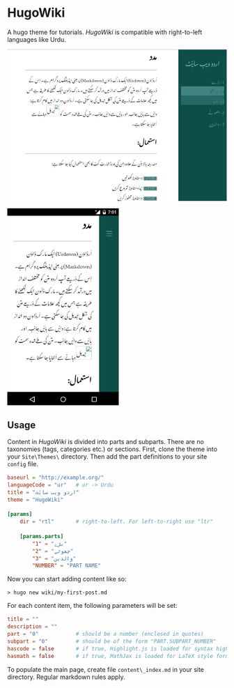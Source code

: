 # HugoWiki
A hugo theme for tutorials. _HugoWiki_ is compatible with right-to-left languages like Urdu.

![desktop](desktop.png)

<img src="mobile.png" width="256px">

## Usage
Content in _HugoWiki_ is divided into parts and subparts. There are no taxonomies (tags, categories etc.) or sections. First, clone the theme into your `Site\Themes\` directory. Then add the part definitions to your site `config` file.

```toml
baseurl = "http://example.org/"
languageCode = "ur"   # ur -> Urdu
title = "اردو ویب سایٔٹ"
theme = "HugoWiki"

[params]
    dir = "rtl"       # right-to-left. For left-to-right use "ltr"

    [params.parts]
        "1" = "بڑے"
        "2" = "چھوٹے"
        "3" = "والدین"
        "NUMBER" = "PART NAME"

```
Now you can start adding content like so:

```
> hugo new wiki/my-first-post.md
```

For each content item, the following parameters will be set:

```toml
title = ""
description = ""
part = "0"            # should be a number (enclosed in quotes)
subpart = "0"         # should be of the form "PART.SUBPART_NUMBER"
hascode = false       # if true, Highlight.js is loaded for syntax highlighting
hasmath = false       # if true, MathJax is loaded for LaTeX style formatting

```

To populate the main page, create file `content\_index.md` in your site directory.
Regular markdown rules apply.
